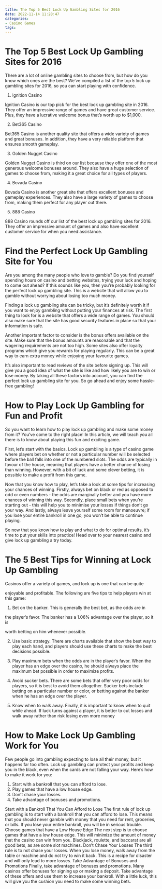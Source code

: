 ```yaml
---
title: The Top 5 Best Lock Up Gambling Sites for 2016
date: 2022-11-14 11:28:47
categories:
- Casino Games
tags:
---
```



#  The Top 5 Best Lock Up Gambling Sites for 2016

There are a lot of online gambling sites to choose from, but how do you know which ones are the best? We’ve compiled a list of the top 5 lock up gambling sites for 2016, so you can start playing with confidence.

1. Ignition Casino

Ignition Casino is our top pick for the best lock up gambling site in 2016. They offer an impressive range of games and have great customer service. Plus, they have a lucrative welcome bonus that’s worth up to $1,000.

2. Bet365 Casino

Bet365 Casino is another quality site that offers a wide variety of games and great bonuses. In addition, they have a very reliable platform that ensures smooth gameplay.

3. Golden Nugget Casino

Golden Nugget Casino is third on our list because they offer one of the most generous welcome bonuses around. They also have a huge selection of games to choose from, making it a great choice for all types of players.

4. Bovada Casino

Bovada Casino is another great site that offers excellent bonuses and gameplay experiences. They also have a large variety of games to choose from, making them perfect for any player out there.

5. 888 Casino

888 Casino rounds off our list of the best lock up gambling sites for 2016. They offer an impressive amount of games and also have excellent customer service for when you need assistance.

#  Find the Perfect Lock Up Gambling Site for You

Are you among the many people who love to gamble? Do you find yourself spending hours on casino and betting websites, trying your luck and hoping to come out ahead? If this sounds like you, then you’re probably looking for the perfect lock up gambling site. This is a website that will allow you to gamble without worrying about losing too much money.

Finding a lock up gambling site can be tricky, but it’s definitely worth it if you want to enjoy gambling without putting your finances at risk. The first thing to look for is a website that offers a wide range of games. You should also make sure that the site has good security features in place so that your information is safe.

Another important factor to consider is the bonus offers available on the site. Make sure that the bonus amounts are reasonable and that the wagering requirements are not too high. Some sites also offer loyalty programs which give you rewards for playing regularly. This can be a great way to earn extra money while enjoying your favourite games.

It’s also important to read reviews of the site before signing up. This will give you a good idea of what the site is like and how likely you are to win or lose money. By taking all these factors into account, you can find the perfect lock up gambling site for you. So go ahead and enjoy some hassle-free gambling!

#  How to Play Lock Up Gambling for Fun and Profit

So you want to learn how to play lock up gambling and make some money from it? You’ve come to the right place! In this article, we will teach you all there is to know about playing this fun and exciting game.

First, let’s start with the basics. Lock up gambling is a type of casino game where players bet on whether or not a particular number will be selected before the ball falls into one of the numbered slots. The odds are typically in favour of the house, meaning that players have a better chance of losing than winning. However, with a bit of luck and some clever betting, it is possible to make a profit from this game.

Now that you know how to play, let’s take a look at some tips for increasing your chances of winning. Firstly, always bet on black or red as opposed to odd or even numbers - the odds are marginally better and you have more chances of winning this way. Secondly, place small bets when you’re starting out - this will help you to minimise your losses if things don’t go your way. And lastly, always leave yourself some room for manoeuvre; if you lose your entire bankroll in one go, you won’t be able to continue playing.

So now that you know how to play and what to do for optimal results, it’s time to put your skills into practice! Head over to your nearest casino and give lock up gambling a try today.

#  The 5 Best Tips for Winning at Lock Up Gambling

Casinos offer a variety of games, and lock up is one that can be quite

enjoyable and profitable. The following are five tips to help players win at this game:

1. Bet on the banker. This is generally the best bet, as the odds are in

the player’s favor. The banker has a 1.06% advantage over the player, so it is

worth betting on him whenever possible.

2. Use basic strategy. There are charts available that show the best way to play each hand, and players should use these charts to make the best decisions possible.

3. Play maximum bets when the odds are in the player’s favor. When the player has an edge over the casino, he should always place the maximum bet possible in order to maximize profits.

4. Avoid sucker bets. There are some bets that offer very poor odds for players, so it is best to avoid them altogether. Sucker bets include betting on a particular number or color, or betting against the banker when he has an edge over the player.

5. Know when to walk away. Finally, it is important to know when to quit while ahead. If luck turns against a player, it is better to cut losses and walk away rather than risk losing even more money

#  How to Make Lock Up Gambling Work for You

Few people go into gambling expecting to lose all their money, but it happens far too often. Lock up gambling can protect your profits and keep you in the black, even when the cards are not falling your way. Here’s how to make it work for you:

<ol>

<li>Start with a bankroll that you can afford to lose.</li>

<li>Play games that have a low house edge.</li>

<li>Don’t chase your losses.</li>

<li>Take advantage of bonuses and promotions.</li>

</ol>

Start with a Bankroll That You Can Afford to Lose
 The first rule of lock up gambling is to start with a bankroll that you can afford to lose. This means that you should never gamble with money that you need for rent, groceries, or bills. If you lose your entire bankroll, you will be in serious trouble. Choose games that have a Low House Edge The next step is to choose games that have a low house edge. This will minimize the amount of money that the casino can win from you. Blackjack, roulette, and baccarat are all good bets, as are some slot machines. Don’t Chase Your Losses The third rule is to not chase your losses. When you lose money, walk away from the table or machine and do not try to win it back. This is a recipe for disaster and will only lead to more losses. Take Advantage of Bonuses and Promotions Finally, take advantage of bonuses and promotions. Many casinos offer bonuses for signing up or making a deposit. Take advantage of these offers and use them to increase your bankroll. With a little luck, this will give you the cushion you need to make some winning bets.